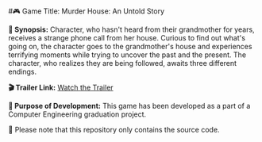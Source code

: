 #🎮 Game Title: Murder House: An Untold Story

**📖 Synopsis:**
Character, who hasn't heard from their grandmother for years, receives a strange phone call from her house. Curious to find out what's going on, the character goes to the grandmother's house and experiences terrifying moments while trying to uncover the past and the present. The character, who realizes they are being followed, awaits three different endings.

**🎬 Trailer Link:** [Watch the Trailer](https://youtu.be/3fqvRJCP1IA)

**🎯 Purpose of Development:** This game has been developed as a part of a Computer Engineering graduation project.

📌 Please note that this repository only contains the source code.
